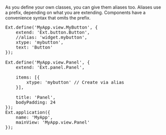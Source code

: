 As you define your own classes, you can give them aliases too. Aliases use a prefix, depending 
on what you are extending. Components have a convenience syntax that omits the prefix.
<pre class="runnable">
Ext.define('MyApp.view.MyButton', {
    extend: 'Ext.button.Button',
    //alias: 'widget.mybutton',
    xtype: 'mybutton',
    text: 'Button'
});

Ext.define('MyApp.view.Panel', {
    extend: 'Ext.panel.Panel',

    items: [{
        xtype: 'mybutton' // Create via alias
    }],

    title: 'Panel',
    bodyPadding: 24
});
Ext.application({
    name: 'MyApp',
    mainView: 'MyApp.view.Panel'
});

</pre>